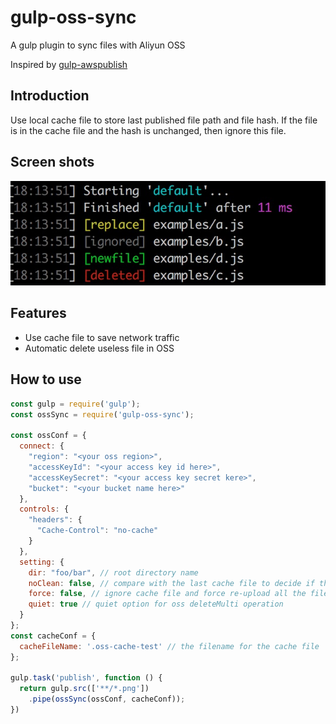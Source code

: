 # gulp-oss-sync
A gulp plugin to sync files with Aliyun OSS

Inspired by [gulp-awspublish](https://github.com/pgherveou/gulp-awspublish)

## Introduction
Use local cache file to store last published file path and file hash. If the file is in the cache file and the hash is unchanged, then ignore this file.

## Screen shots
![screen shot](https://raw.githubusercontent.com/bigmurry/gulp-oss-sync/master/test/capture.jpeg)

## Features
- Use cache file to save network traffic
- Automatic delete useless file in OSS

## How to use

```js
const gulp = require('gulp');
const ossSync = require('gulp-oss-sync');

const ossConf = {
  connect: {
    "region": "<your oss region>",
    "accessKeyId": "<your access key id here>",
    "accessKeySecret": "<your access key secret kere>",
    "bucket": "<your bucket name here>"
  },
  controls: {
    "headers": {
      "Cache-Control": "no-cache"
    }
  },
  setting: {
    dir: "foo/bar", // root directory name
    noClean: false, // compare with the last cache file to decide if the file deletion is need
    force: false, // ignore cache file and force re-upload all the files
    quiet: true // quiet option for oss deleteMulti operation
  }
};
const cacheConf = {
  cacheFileName: '.oss-cache-test' // the filename for the cache file
};

gulp.task('publish', function () {
  return gulp.src(['**/*.png'])
    .pipe(ossSync(ossConf, cacheConf));
})

```
